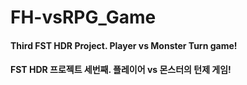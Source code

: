 # FH-vsRPG_Game

#### Third FST HDR Project. Player vs Monster Turn game!

#### FST HDR 프로젝트 세번째. 플레이어 vs 몬스터의 턴제 게임!
